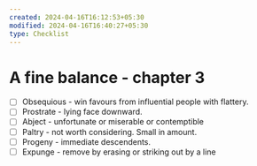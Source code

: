 ```yaml
---
created: 2024-04-16T16:12:53+05:30
modified: 2024-04-16T16:40:27+05:30
type: Checklist
---
```


# A fine balance - chapter 3

- [ ] Obsequious - win favours from influential people with flattery.
- [ ] Prostrate - lying face downward.
- [ ] Abject - unfortunate or miserable or contemptible
- [ ] Paltry - not worth considering. Small in amount.
- [ ] Progeny - immediate descendents.
- [ ] Expunge - remove by erasing or striking out by a line
